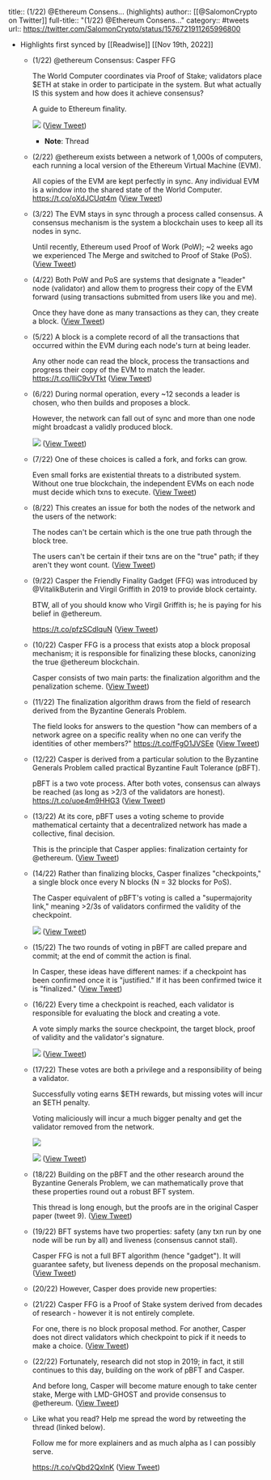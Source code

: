 title:: (1/22) @Ethereum Consens... (highlights)
author:: [[@SalomonCrypto on Twitter]]
full-title:: "(1/22) @Ethereum Consens..."
category:: #tweets
url:: https://twitter.com/SalomonCrypto/status/1576721911265996800

- Highlights first synced by [[Readwise]] [[Nov 19th, 2022]]
	- (1/22) @ethereum Consensus: Casper FFG
	  
	  The World Computer coordinates via Proof of Stake; validators place $ETH at stake in order to participate in the system. But what actually IS this system and how does it achieve consensus?
	  
	  A guide to Ethereum finality. 
	  
	  ![](https://pbs.twimg.com/media/FeGkN0QUUAAEvHQ.jpg) ([View Tweet](https://twitter.com/SalomonCrypto/status/1576721911265996800))
		- **Note**: Thread
	- (2/22) @ethereum exists between a network of 1,000s of computers, each running a local version of the Ethereum Virtual Machine (EVM).
	  
	  All copies of the EVM are kept perfectly in sync. Any individual EVM is a window into the shared state of the World Computer. https://t.co/oXdJCUqt4m ([View Tweet](https://twitter.com/SalomonCrypto/status/1576721916479488000))
	- (3/22) The EVM stays in sync through a process called consensus. A consensus mechanism is the system a blockchain uses to keep all its nodes in sync.
	  
	  Until recently, Ethereum used Proof of Work (PoW); ~2 weeks ago we experienced The Merge and switched to Proof of Stake (PoS). ([View Tweet](https://twitter.com/SalomonCrypto/status/1576721919176454144))
	- (4/22) Both PoW and PoS are systems that designate a "leader" node (validator) and allow them to progress their copy of the EVM forward (using transactions submitted from users like you and me).
	  
	  Once they have done as many transactions as they can, they create a block. ([View Tweet](https://twitter.com/SalomonCrypto/status/1576721921705594881))
	- (5/22) A block is a complete record of all the transactions that occurred within the EVM during each node's turn at being leader.
	  
	  Any other node can read the block, process the transactions and progress their copy of the EVM to match the leader. https://t.co/lliC9vVTkt ([View Tweet](https://twitter.com/SalomonCrypto/status/1576721924255756288))
	- (6/22) During normal operation, every ~12 seconds a leader is chosen, who then builds and proposes a block.
	  
	  However, the network can fall out of sync and more than one node might broadcast a validly produced block. 
	  
	  ![](https://pbs.twimg.com/media/FeGkPONUcAAX0Ig.jpg) ([View Tweet](https://twitter.com/SalomonCrypto/status/1576721932262600704))
	- (7/22) One of these choices is called a fork, and forks can grow.
	  
	  Even small forks are existential threats to a distributed system. Without one true blockchain, the independent EVMs on each node must decide which txns to execute. ([View Tweet](https://twitter.com/SalomonCrypto/status/1576721935567704066))
	- (8/22) This creates an issue for both the nodes of the network and the users of the network:
	  
	  The nodes can't be certain which is the one true path through the block tree.
	  
	  The users can't be certain if their txns are on the "true" path; if they aren't they wont count. ([View Tweet](https://twitter.com/SalomonCrypto/status/1576721938138877953))
	- (9/22) Casper the Friendly Finality Gadget (FFG) was introduced by @VitalikButerin and Virgil Griffith in 2019 to provide block certainty.
	  
	  BTW, all of you should know who Virgil Griffith is; he is paying for his belief in @ethereum.
	  
	  https://t.co/pfzSCdlquN ([View Tweet](https://twitter.com/SalomonCrypto/status/1576721940680581120))
	- (10/22) Casper FFG is a process that exists atop a block proposal mechanism; it is responsible for finalizing these blocks, canonizing the true @ethereum blockchain.
	  
	  Casper consists of two main parts: the finalization algorithm and the penalization scheme. ([View Tweet](https://twitter.com/SalomonCrypto/status/1576721943314632705))
	- (11/22) The finalization algorithm draws from the field of research derived from the Byzantine Generals Problem.
	  
	  The field looks for answers to the question "how can members of a network agree on a specific reality when no one can verify the identities of other members?" https://t.co/fFgO1JVSEe ([View Tweet](https://twitter.com/SalomonCrypto/status/1576721945852116992))
	- (12/22) Casper is derived from a particular solution to the Byzantine Generals Problem called practical Byzantine Fault Tolerance (pBFT).
	  
	  pBFT is a two vote process. After both votes, consensus can always be reached (as long as >2/3 of the validators are honest). https://t.co/uoe4m9HHG3 ([View Tweet](https://twitter.com/SalomonCrypto/status/1576721948586823681))
	- (13/22) At its core, pBFT uses a voting scheme to provide mathematical certainty that a decentralized network has made a collective, final decision.
	  
	  This is the principle that Casper applies: finalization certainty for @ethereum. ([View Tweet](https://twitter.com/SalomonCrypto/status/1576721951602708481))
	- (14/22) Rather than finalizing blocks, Casper finalizes "checkpoints," a single block once every N blocks (N = 32 blocks for PoS).
	  
	  The Casper equivalent of pBFT's voting is called a "supermajority link," meaning >2/3s of validators confirmed the validity of the checkpoint. 
	  
	  ![](https://pbs.twimg.com/media/FeGkQ9aUAAIylPr.jpg) ([View Tweet](https://twitter.com/SalomonCrypto/status/1576721961639550976))
	- (15/22) The two rounds of voting in pBFT are called prepare and commit; at the end of commit the action is final.
	  
	  In Casper, these ideas have different names: if a checkpoint has been confirmed once it is "justified." If it has been confirmed twice it is "finalized." ([View Tweet](https://twitter.com/SalomonCrypto/status/1576721965028503552))
	- (16/22) Every time a checkpoint is reached, each validator is responsible for evaluating the block and creating a vote.
	  
	  A vote simply marks the source checkpoint, the target block, proof of validity and the validator's signature. 
	  
	  ![](https://pbs.twimg.com/media/FeGkRlnUYAAZ8K5.jpg) ([View Tweet](https://twitter.com/SalomonCrypto/status/1576721972792152065))
	- (17/22) These votes are both a privilege and a responsibility of being a validator.
	  
	  Successfully voting earns $ETH rewards, but missing votes will incur an $ETH penalty.
	  
	  Voting maliciously will incur a much bigger penalty and get the validator removed from the network. 
	  
	  ![](https://pbs.twimg.com/media/FeGkSEOUcAA91-R.jpg) 
	  
	  ![](https://pbs.twimg.com/media/FeGkSWVUYAIEHcP.png) ([View Tweet](https://twitter.com/SalomonCrypto/status/1576721986620821504))
	- (18/22) Building on the pBFT and the other research around the Byzantine Generals Problem, we can mathematically prove that these properties round out a robust BFT system.
	  
	  This thread is long enough, but the proofs are in the original Casper paper (tweet 9). ([View Tweet](https://twitter.com/SalomonCrypto/status/1576721991184265217))
	- (19/22) BFT systems have two properties: safety (any txn run by one node will be run by all) and liveness (consensus cannot stall).
	  
	  Casper FFG is not a full BFT algorithm (hence "gadget"). It will guarantee safety, but liveness depends on the proposal mechanism. ([View Tweet](https://twitter.com/SalomonCrypto/status/1576721993654620160))
	- (20/22) However, Casper does provide new properties:
	- (21/22) Casper FFG is a Proof of Stake system derived from decades of research - however it is not entirely complete.
	  
	  For one, there is no block proposal method. For another, Casper does not direct validators which checkpoint to pick if it needs to make a choice. ([View Tweet](https://twitter.com/SalomonCrypto/status/1576721998717235200))
	- (22/22) Fortunately, research did not stop in 2019; in fact, it still continues to this day, building on the work of pBFT and Casper.
	  
	  And before long, Casper will become mature enough to take center stake, Merge with LMD-GHOST and provide consensus to  @ethereum. ([View Tweet](https://twitter.com/SalomonCrypto/status/1576722001246695424))
	- Like what you read? Help me spread the word by retweeting the thread (linked below).  
	  
	  Follow me for more explainers and as much alpha as I can possibly serve. 
	  
	  https://t.co/vQbd2QxlnK ([View Tweet](https://twitter.com/SalomonCrypto/status/1576722163133923328))